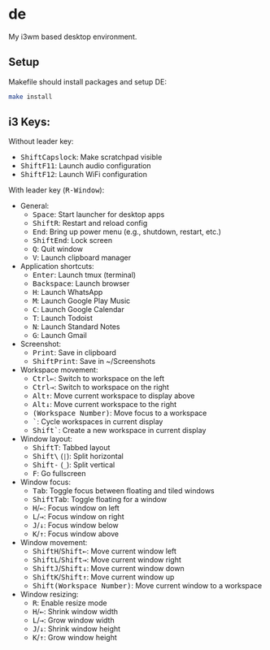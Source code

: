 # de
My i3wm based desktop environment.

## Setup
Makefile should install packages and setup DE:

```bash
make install
```
## i3 Keys:
Without leader key:

  * <kbd>Shift</kbd><kbd>Capslock</kbd>: Make scratchpad visible
  * <kbd>Shift</kbd><kbd>F11</kbd>: Launch audio configuration
  * <kbd>Shift</kbd><kbd>F12</kbd>: Launch WiFi configuration

With leader key (<kbd>R-Window</kbd>):

* General:
  * <kbd>Space</kbd>: Start launcher for desktop apps
  * <kbd>Shift</kbd><kbd>R</kbd>: Restart and reload config
  * <kbd>End</kbd>: Bring up power menu (e.g., shutdown, restart, etc.)
  * <kbd>Shift</kbd><kbd>End</kbd>: Lock screen
  * <kbd>Q</kbd>: Quit window
  * <kbd>V</kbd>: Launch clipboard manager
* Application shortcuts:
  * <kbd>Enter</kbd>: Launch tmux (terminal)
  * <kbd>Backspace</kbd>: Launch browser
  * <kbd>H</kbd>: Launch WhatsApp
  * <kbd>M</kbd>: Launch Google Play Music
  * <kbd>C</kbd>: Launch Google Calendar
  * <kbd>T</kbd>: Launch Todoist
  * <kbd>N</kbd>: Launch Standard Notes
  * <kbd>G</kbd>: Launch Gmail
* Screenshot:
  * <kbd>Print</kbd>: Save in clipboard
  * <kbd>Shift</kbd><kbd>Print</kbd>: Save in ~/Screenshots
* Workspace movement:
  * <kbd>Ctrl</kbd><kbd>&leftarrow;</kbd>: Switch to workspace on the left
  * <kbd>Ctrl</kbd><kbd>&rightarrow;</kbd>: Switch to workspace on the right
  * <kbd>Alt</kbd><kbd>&uparrow;</kbd>: Move current workspace to display above
  * <kbd>Alt</kbd><kbd>&downarrow;</kbd>: Move current workspace to the right
  * <kbd>(Workspace Number)</kbd>: Move focus to a workspace
  * <kbd>\`</kbd>: Cycle workspaces in current display
  * <kbd>Shift</kbd><kbd>\`</kbd>: Create a new workspace in current display
* Window layout:
  * <kbd>Shift</kbd><kbd>T</kbd>: Tabbed layout
  * <kbd>Shift</kbd><kbd>\\</kbd> (`|`): Split horizontal
  * <kbd>Shift</kbd><kbd>-</kbd> (`_`): Split vertical
  * <kbd>F</kbd>: Go fullscreen
* Window focus:
  * <kbd>Tab</kbd>: Toggle focus between floating and tiled windows
  * <kbd>Shift</kbd><kbd>Tab</kbd>: Toggle floating for a window
  * <kbd>H</kbd>/<kbd>&leftarrow;</kbd>: Focus window on left
  * <kbd>L</kbd>/<kbd>&rightarrow;</kbd>: Focus window on right
  * <kbd>J</kbd>/<kbd>&downarrow;</kbd>: Focus window below
  * <kbd>K</kbd>/<kbd>&uparrow;</kbd>: Focus window above
* Window movement:
  * <kbd>Shift</kbd><kbd>H</kbd>/<kbd>Shift</kbd><kbd>&leftarrow;</kbd>: Move current window left
  * <kbd>Shift</kbd><kbd>L</kbd>/<kbd>Shift</kbd><kbd>&rightarrow;</kbd>: Move current window right
  * <kbd>Shift</kbd><kbd>J</kbd>/<kbd>Shift</kbd><kbd>&downarrow;</kbd>: Move current window down
  * <kbd>Shift</kbd><kbd>K</kbd>/<kbd>Shift</kbd><kbd>&uparrow;</kbd>: Move current window up
  * <kbd>Shift</kbd><kbd>(Workspace Number)</kbd>: Move current window to a workspace
* Window resizing:
  * <kbd>R</kbd>: Enable resize mode
  * <kbd>H</kbd>/<kbd>&leftarrow;</kbd>: Shrink window width
  * <kbd>L</kbd>/<kbd>&rightarrow;</kbd>: Grow window width
  * <kbd>J</kbd>/<kbd>&downarrow;</kbd>: Shrink window height
  * <kbd>K</kbd>/<kbd>&uparrow;</kbd>: Grow window height

